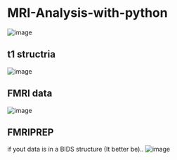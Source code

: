 # MRI-Analysis-with-python
![image](https://user-images.githubusercontent.com/68773015/202850828-78d26df9-a474-4037-afa2-fd28e3b370c9.png)
## t1 structria
![image](https://user-images.githubusercontent.com/68773015/202850884-985124b7-84a2-4ee7-ba4e-ef7867fc2535.png)
## FMRI data
![image](https://user-images.githubusercontent.com/68773015/202855549-4a18944d-a0e6-4545-b8df-f96e7bafe219.png)
## FMRIPREP
if yout data is in a BIDS structure (It better be)..
![image](https://user-images.githubusercontent.com/68773015/202862709-ee01839c-c807-4ed7-80ea-f78a95280d8f.png)

